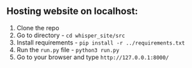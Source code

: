 ## Hosting website on localhost:

1. Clone the repo
2. Go to directory - `cd whisper_site/src`
4. Install requirements - `pip install -r ../requirements.txt`
5. Run the `run.py` file - `python3 run.py`
6. Go to your browser and type `http://127.0.0.1:8000/` 
